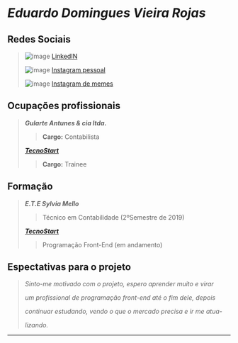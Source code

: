 # _Eduardo Domingues Vieira Rojas_

## Redes Sociais

> ![image](https://bityli.com/mnV6e) [LinkedIN](https://www.linkedin.com/in/eduardo-domingues-vieira-rojas-b89756216/)
> 
> ![image][1] [Instagram pessoal](https://www.instagram.com/duh_rojas/) 
> 
> ![image][2] [Instagram de memes](https://www.instagram.com/gato_louco_memes/)

## Ocupações profissionais

> **_Gularte Antunes & cia ltda._**
> 
>> **Cargo:** Contabilista 
>
> [**_TecnoStart_**](https://www.linkedin.com/company/escolatecnostart/)
> 
>> **Cargo:** Trainee

## Formação

> **_E.T.E Sylvia Mello_**
>
>> Técnico em Contabilidade (2ºSemestre de 2019)
>
> [**_TecnoStart_**](https://www.linkedin.com/company/escolatecnostart/)
> 
>> Programação Front-End (em andamento)

## Espectativas para o projeto

>  _Sinto-me motivado com o projeto, espero aprender muito e virar_
> 
> _um profissional de programação front-end até o fim dele, depois_
> 
> _continuar estudando, vendo o que o mercado precisa e ir me atua-_
> 
> _lizando._

- - -





[1]: https://lh3.googleusercontent.com/uFYVYBZj9-8pXGQ5pJGySxnG75kZBMrIfeBUlI9vs5Fjm1Ulv3vVR2q9ueT23VFmlMXeMrdbfkw8LI9uuM_0SBbh_3iS4YP5JSJkj5k25OdHV39oB-NV4PyEWl2FdFH3VC3Usmxsp21gYEdPTkQ62cvv56PD0nxGUFTRehMezkRgf492r6OKraN-TAbe_m3LCx0sbBGzp70Jca7A9uCqRnaXrX3Ot14PGm_piXSil7Dlm0hXN5HzldpoKFAsh82HMczipVrUV2sf1x9EcOEQzyZ-m4jWiak1SdXx0vo2rf-87-XfrtE_EMZ5JCFNzurxt7y3BZb79u32GVntSbyzuweVgusW2nxWBDB7zEMo3yRUOGV_vl4G1qrusrAQTMrVRcw8anhKDFVJ-EymE0cvd7CYBvC-S_DXa8R9GKhU8IUYh8Upi-Wf9YkcvTRtmKvcmfRTjL3RetMhQPUmH55c5_Y_SdWRQS_sECCmwxg5YKIOiiQIsH4DYCClg7S1YmXc1vGNFAp2GQ6vW_hczlAsEl-4836E59EorXlWSEF79jipa3Yh97jR9xrhXUmz8KLGyu15uO0CBiaCD0G34_vgCzTB8CFo7G6KXotehQxWPT-A_4rK88EgPIe4Nyt80jLTmItobv5jQGQXmQ2ij5VqZitNkO2qAyE_maS6tHXe1hSevXK9euXFL4ChcqFneEl9eBfB-_OUAdxmMhwwHsPCUqw=w67-h68-no?authuser=1
[2]:https://lh3.googleusercontent.com/B8wijrK2-jPj3Tj9TBoew0Z5DMUN85kbenS-2JDf_My9m5EGJKpcgPf0UI6iYsJx6sjByQhLB1vzudfq4dfAAAFOPAEASEZAkn0UZNMSNheGw-kMY77sPKDHNvF8ZgNYod70ABPDdxzVtyNZ-P1CDNQdN_ljz6-TtB4YCj5c5gakfYCYNsWimbU8ey-1IOzGeMjQLnzf_fW1QlbfoP2JlT-43L9IZ4UnmY74vmBKcWmTVs2TfQAB50cMvLo4Yocf_9lUd7-y2jNz8ndOD_zLsNZTLgoZckg4kOEY8PoChF-QjVsfWANesstUT-fGxHbiFdJrXYIPbZa_dFxJ8iZcapkI68s76zwUOfcZdP545b3-2QAmElNPIl_BwoodDivkpVI8q5rLaW2dk_VKyLZIYZ8P9gFRJzu9zwq8DBYU4LTQu23YFvd2QicWvihkunrG-UPq0lR4IYMTP2nsgM4PvzlPz3F3NgSDKNGUgPtWZUZgS2cyL-QfJZlLubo3DYufDU2mJVOiOYr8qaRA-qC9DwboTUw5lLoWCiI6D4AGRXHyHO3Wxy4nVAapiCu6xE70MANLDyxZAUP5UoTUY-dgiUsO94IhFMc03ou9NKkpS0b-loa2pCYbqyIMAWTmZmVxFa_w8qdxpv7znm6nQV7aOnDq2w03OTlhsAm_eEyoWxeRb4qdxaX3aTA-EbFQzpZUkz6GCtPfyFT61zzuLTO4LSw=w108-h106-no?authuser=1



